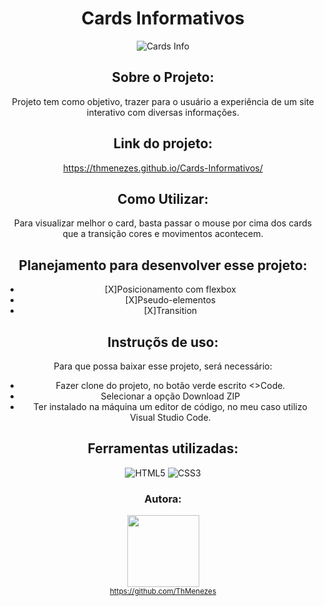 <div  align="center">

# Cards Informativos

![Cards Info](https://user-images.githubusercontent.com/109250801/205062683-a5101bf0-97b6-483a-9516-e09fdcd2c0c7.png)

## Sobre o Projeto:

Projeto tem como objetivo, trazer para o usuário a experiência de um site interativo com diversas informações.

## Link do projeto:

https://thmenezes.github.io/Cards-Informativos/

## Como Utilizar:

Para visualizar melhor o card, basta passar o mouse por cima dos cards que a transição cores e movimentos acontecem.

## Planejamento para desenvolver esse projeto:

* [X]Posicionamento com flexbox
* [X]Pseudo-elementos
* [X]Transition

## Instruçõs de uso:

Para que possa baixar esse projeto, será necessário:
* Fazer clone do projeto, no botão verde escrito <>Code.
* Selecionar a opção Download ZIP 
* Ter instalado na máquina um editor de código, no meu caso utilizo Visual Studio Code.

## Ferramentas utilizadas:

![HTML5](https://user-images.githubusercontent.com/109250801/201540543-9f1b15fe-c9ad-4df3-838a-a5a37138c311.png)
![CSS3](https://user-images.githubusercontent.com/109250801/201540546-9fa528be-4b05-4424-8e63-a93c2268cd43.png)


### Autora: 
<img src="https://avatars.githubusercontent.com/u/109250801?v=4" width=115><br><sub> https://github.com/ThMenezes</sub>
<div>

